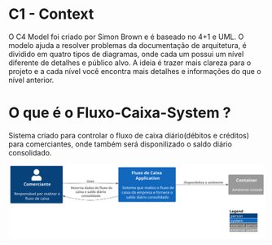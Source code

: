# C1 - Context

O C4 Model foi criado por Simon Brown e é baseado no 4+1 e UML. O modelo ajuda a resolver problemas da documentação de arquitetura, é dividido em quatro tipos de diagramas, onde cada um possui um nível diferente de detalhes e público alvo. A ideia é trazer mais clareza para o projeto e a cada nível você encontra mais detalhes e informações do que o nível anterior.

# O que é o Fluxo-Caixa-System ?

Sistema criado para controlar o fluxo de caixa diário(débitos e créditos) para comerciantes, onde também será disponilizado o saldo diário consolidado.

![diagram](c1.svg)